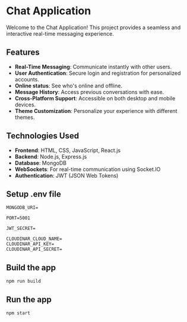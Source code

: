 # Chat Application

Welcome to the Chat Application! This project provides a seamless and interactive real-time messaging experience.

## Features

- **Real-Time Messaging**: Communicate instantly with other users.
- **User Authentication**: Secure login and registration for personalized accounts.
- **Online status**: See who's online and offline.
- **Message History**: Access previous conversations with ease.
- **Cross-Platform Support**: Accessible on both desktop and mobile devices.
- **Theme Customization**: Personalize your experience with different themes.

## Technologies Used

- **Frontend**: HTML, CSS, JavaScript, React.js
- **Backend**: Node.js, Express.js
- **Database**: MongoDB
- **WebSockets**: For real-time communication using Socket.IO
- **Authentication**: JWT (JSON Web Tokens)

## Setup .env file
```
MONGODB_URI=

PORT=5001

JWT_SECRET=

CLOUDINAR_CLOUD_NAME=
CLOUDINAR_API_KEY=
CLOUDINAR_API_SECRET=
```

## Build the app
```
npm run build
```
## Run the app
```
npm start
```